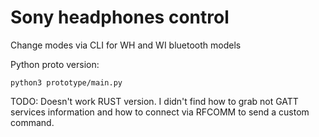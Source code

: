 # Sony headphones control

Change modes via CLI for WH and WI bluetooth models

Python proto version:

`python3 prototype/main.py`

TODO: Doesn't work RUST version. I didn't find how to grab not GATT services information and how to connect via RFCOMM to send a custom command.

